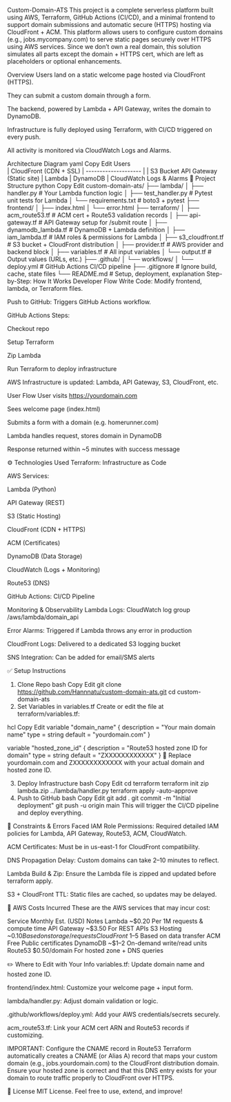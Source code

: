 Custom-Domain-ATS
This project is a complete serverless platform built using AWS, Terraform, GitHub Actions (CI/CD), and a minimal frontend to support domain submissions and automatic secure (HTTPS) hosting via CloudFront + ACM. This platform allows users to configure custom domains (e.g., jobs.mycompany.com) to serve static pages securely over HTTPS using AWS services. Since we don’t own a real domain, this solution simulates all parts except the domain + HTTPS cert, which are left as placeholders or optional enhancements.

Overview
Users land on a static welcome page hosted via CloudFront (HTTPS).

They can submit a custom domain through a form.

The backend, powered by Lambda + API Gateway, writes the domain to DynamoDB.

Infrastructure is fully deployed using Terraform, with CI/CD triggered on every push.

All activity is monitored via CloudWatch Logs and Alarms.

Architecture Diagram
yaml
Copy
Edit
        Users                                     
          |
      CloudFront (CDN + SSL)
          |
     --------------------
     |                  |
   S3 Bucket        API Gateway
  (Static site)          |
                        Lambda
                         |
                     DynamoDB
                         |
                   CloudWatch Logs & Alarms
📁 Project Structure
python
Copy
Edit
custom-domain-ats/
├── lambda/
│   ├── handler.py             # Your Lambda function logic
│   ├── test_handler.py        # Pytest unit tests for Lambda
│   └── requirements.txt       # boto3 + pytest
├── frontend/
│   ├── index.html
│   └── error.html
├── terraform/
│   ├── acm_route53.tf         # ACM cert + Route53 validation records
│   ├── api-gateway.tf         # API Gateway setup for /submit route
│   ├── dynamodb_lambda.tf     # DynamoDB + Lambda definition
│   ├── iam_lambda.tf          # IAM roles & permissions for Lambda
│   ├── s3_cloudfront.tf       # S3 bucket + CloudFront distribution
│   ├── provider.tf            # AWS provider and backend block
│   ├── variables.tf           # All input variables
│   └── output.tf              # Output values (URLs, etc.)
├── .github/
│   └── workflows/
│       └── deploy.yml         # GitHub Actions CI/CD pipeline
├── .gitignore                 # Ignore build, cache, state files
└── README.md                  # Setup, deployment, explanation
Step-by-Step: How It Works
Developer Flow
Write Code: Modify frontend, lambda, or Terraform files.

Push to GitHub: Triggers GitHub Actions workflow.

GitHub Actions Steps:

Checkout repo

Setup Terraform

Zip Lambda

Run Terraform to deploy infrastructure

AWS Infrastructure is updated: Lambda, API Gateway, S3, CloudFront, etc.

User Flow
User visits https://yourdomain.com

Sees welcome page (index.html)

Submits a form with a domain (e.g. homerunner.com)

Lambda handles request, stores domain in DynamoDB

Response returned within ~5 minutes with success message

⚙ Technologies Used
Terraform: Infrastructure as Code

AWS Services:

Lambda (Python)

API Gateway (REST)

S3 (Static Hosting)

CloudFront (CDN + HTTPS)

ACM (Certificates)

DynamoDB (Data Storage)

CloudWatch (Logs + Monitoring)

Route53 (DNS)

GitHub Actions: CI/CD Pipeline

Monitoring & Observability
Lambda Logs: CloudWatch log group /aws/lambda/domain_api

Error Alarms: Triggered if Lambda throws any error in production

CloudFront Logs: Delivered to a dedicated S3 logging bucket

SNS Integration: Can be added for email/SMS alerts

✅ Setup Instructions
1. Clone Repo
bash
Copy
Edit
git clone https://github.com/Hannnatu/custom-domain-ats.git
cd custom-domain-ats
2. Set Variables in variables.tf
Create or edit the file at terraform/variables.tf:

hcl
Copy
Edit
variable "domain_name" {
  description = "Your main domain name"
  type        = string
  default     = "yourdomain.com"
}

variable "hosted_zone_id" {
  description = "Route53 hosted zone ID for domain"
  type        = string
  default     = "ZXXXXXXXXXXXX"
}
📝 Replace yourdomain.com and ZXXXXXXXXXXXX with your actual domain and hosted zone ID.

3. Deploy Infrastructure
bash
Copy
Edit
cd terraform
terraform init
zip lambda.zip ../lambda/handler.py
terraform apply -auto-approve
4. Push to GitHub
bash
Copy
Edit
git add .
git commit -m "Initial deployment"
git push -u origin main
This will trigger the CI/CD pipeline and deploy everything.

🚧 Constraints & Errors Faced
IAM Role Permissions: Required detailed IAM policies for Lambda, API Gateway, Route53, ACM, CloudWatch.

ACM Certificates: Must be in us-east-1 for CloudFront compatibility.

DNS Propagation Delay: Custom domains can take 2–10 minutes to reflect.

Lambda Build & Zip: Ensure the Lambda file is zipped and updated before terraform apply.

S3 + CloudFront TTL: Static files are cached, so updates may be delayed.

💸 AWS Costs Incurred
These are the AWS services that may incur cost:

Service	Monthly Est. (USD)	Notes
Lambda	~$0.20	Per 1M requests & compute time
API Gateway	~$3.50	For REST APIs
S3 Hosting	~$0.10	Based on storage/requests
CloudFront	~$1–5	Based on data transfer
ACM	Free	Public certificates
DynamoDB	~$1–2	On-demand write/read units
Route53	$0.50/domain	For hosted zone + DNS queries

✏️ Where to Edit with Your Info
variables.tf: Update domain name and hosted zone ID.

frontend/index.html: Customize your welcome page + input form.

lambda/handler.py: Adjust domain validation or logic.

.github/workflows/deploy.yml: Add your AWS credentials/secrets securely.

acm_route53.tf: Link your ACM cert ARN and Route53 records if customizing.

IMPORTANT: Configure the CNAME record in Route53
Terraform automatically creates a CNAME (or Alias A) record that maps your custom domain (e.g., jobs.yourdomain.com) to the CloudFront distribution domain. Ensure your hosted zone is correct and that this DNS entry exists for your domain to route traffic properly to CloudFront over HTTPS.

📜 License
MIT License. Feel free to use, extend, and improve!
